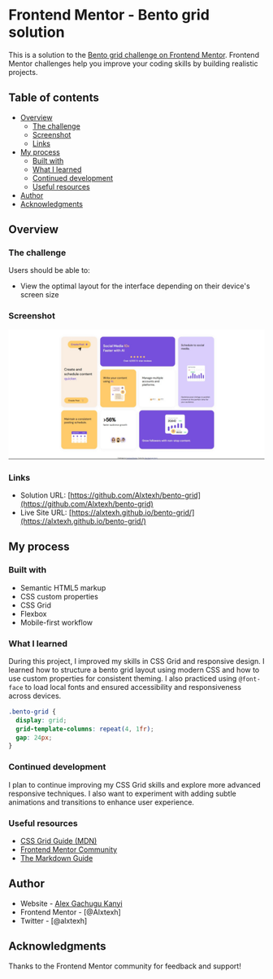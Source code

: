 # Frontend Mentor - Bento grid solution

This is a solution to the [Bento grid challenge on Frontend Mentor](https://www.frontendmentor.io/challenges/bento-grid-RMydElrlOj). Frontend Mentor challenges help you improve your coding skills by building realistic projects.

## Table of contents

- [Overview](#overview)
  - [The challenge](#the-challenge)
  - [Screenshot](#screenshot)
  - [Links](#links)
- [My process](#my-process)
  - [Built with](#built-with)
  - [What I learned](#what-i-learned)
  - [Continued development](#continued-development)
  - [Useful resources](#useful-resources)
- [Author](#author)
- [Acknowledgments](#acknowledgments)

## Overview

### The challenge

Users should be able to:

- View the optimal layout for the interface depending on their device's screen size

### Screenshot

![Screenshot of my solution](preview.jpg)

### Links

- Solution URL: [https://github.com/Alxtexh/bento-grid](https://github.com/Alxtexh/bento-grid)
- Live Site URL: [https://alxtexh.github.io/bento-grid/](https://alxtexh.github.io/bento-grid/)

## My process

### Built with

- Semantic HTML5 markup
- CSS custom properties
- CSS Grid
- Flexbox
- Mobile-first workflow

### What I learned

During this project, I improved my skills in CSS Grid and responsive design. I learned how to structure a bento grid layout using modern CSS and how to use custom properties for consistent theming. I also practiced using `@font-face` to load local fonts and ensured accessibility and responsiveness across devices.

```css
.bento-grid {
  display: grid;
  grid-template-columns: repeat(4, 1fr);
  gap: 24px;
}
```

### Continued development

I plan to continue improving my CSS Grid skills and explore more advanced responsive techniques. I also want to experiment with adding subtle animations and transitions to enhance user experience.

### Useful resources

- [CSS Grid Guide (MDN)](https://developer.mozilla.org/en-US/docs/Web/CSS/CSS_Grid_Layout)
- [Frontend Mentor Community](https://www.frontendmentor.io/community)
- [The Markdown Guide](https://www.markdownguide.org/)

## Author

- Website - [Alex Gachugu Kanyi](https://www.alx.a21cash.com)
- Frontend Mentor - [@Alxtexh]
- Twitter - [@alxtexh]

## Acknowledgments

Thanks to the Frontend Mentor community for feedback and support!
